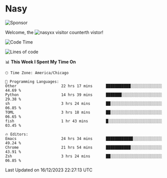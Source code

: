# Nasy

<!--
<p align="center">
<img height="200" src="https://github-readme-stats.vercel.app/api?username=nasyxx&count_private=true&show_icons=true&theme=dracula&include_all_commits=true"/>
<img height="200" src="https://github-readme-stats.vercel.app/api/top-langs/?username=nasyxx&theme=dracula&hide=html,jupyter+notebook&count_private=true&show_icons=true"/>
</p>

  
----------------
-->

![Sponsor](https://img.shields.io/static/v1.svg?label=Sponsor&message=%E2%9D%A4&logo=GitHub&style=flat&color=pink)
 
Welcome, the ![nasyxx visitor counter](https://count.getloli.com/get/@nasyxx?theme=rule34)th vistor!
 
<!--START_SECTION:waka-->
![Code Time](http://img.shields.io/badge/Code%20Time-4%2C129%20hrs%2015%20mins-blue)

![Lines of code](https://img.shields.io/badge/From%20Hello%20World%20I%27ve%20Written-6.3%20million%20lines%20of%20code-blue)

📊 **This Week I Spent My Time On** 

```text
🕑︎ Time Zone: America/Chicago

💬 Programming Languages: 
Other                    22 hrs 17 mins      ███████████░░░░░░░░░░░░░░   44.69 % 
Python                   14 hrs 39 mins      ███████░░░░░░░░░░░░░░░░░░   29.38 % 
sh                       3 hrs 24 mins       ██░░░░░░░░░░░░░░░░░░░░░░░   06.85 % 
TOML                     3 hrs 18 mins       ██░░░░░░░░░░░░░░░░░░░░░░░   06.65 % 
fish                     1 hr 43 mins        █░░░░░░░░░░░░░░░░░░░░░░░░   03.45 % 

🔥 Editors: 
Emacs                    24 hrs 34 mins      ████████████░░░░░░░░░░░░░   49.24 % 
Chrome                   21 hrs 54 mins      ███████████░░░░░░░░░░░░░░   43.91 % 
Zsh                      3 hrs 24 mins       ██░░░░░░░░░░░░░░░░░░░░░░░   06.85 % 
```


 Last Updated on 16/12/2023 22:27:13 UTC
<!--END_SECTION:waka-->

<!-- ![visitors](https://visitor-badge.laobi.icu/badge?page_id=nasyxx.nasyxx) -->
